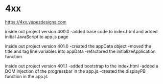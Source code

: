 # 4xx

https://4xx.yepezdesigns.com

inside out project version 400.0
-added base code to index.html and added initial JavaScript to app.js page

inside out project version 401.0
-created the appData object
-moved the title and tag line variables into appData
-refactored the initializeApplication function

inside out project version 401.1
-added bootstrap to the index.html
-added a DOM injection of the progressbar in the app.js
-created the displayPB function in the app.js